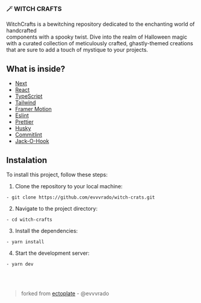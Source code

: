 ### 🪄 WITCH CRAFTS

WitchCrafts is a bewitching repository dedicated to the enchanting world of handcrafted<br> components with a spooky twist. Dive into the realm of Halloween magic with a curated collection of meticulously crafted, ghastly-themed creations that are sure to add a touch of mystique to your projects.

## What is inside?

-   [Next](https://nextjs.org/docs)
-   [React](https://reactjs.org)
-   [TypeScript](https://www.typescriptlang.org)
-   [Tailwind](https://tailwindcss.com/)
-   [Framer Motion](https://www.framer.com/motion/)
-   [Eslint](https://eslint.org)
-   [Prettier](https://prettier.io)
-   [Husky](https://github.com/typicode/husky)
-   [Commitlint](https://commitlint.js.org/#/)
-   [Jack-O-Hook](https://github.com/evvvrado/jack-o-hook)

## Instalation

To install this project, follow these steps:

1. Clone the repository to your local machine:

```
- git clone https://github.com/evvvrado/witch-crats.git
```

2. Navigate to the project directory:

```
- cd witch-crafts
```

3. Install the dependencies:

```
- yarn install
```

4. Start the development server:

```
- yarn dev
```

<br>
<br>

> forked from [ectoplate](https://github.com/evvvrado/ectoplate) - @evvvrado
